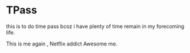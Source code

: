 # TPass
this is to do time pass bcoz i have plenty of time remain in my forecoming life.

This is me again , Netflix addict Awesome me.
